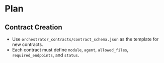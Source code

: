 # Plan

## Contract Creation
- Use `orchestrator_contracts/contract_schema.json` as the template for new contracts.
- Each contract must define `module`, `agent`, `allowed_files`, `required_endpoints`, and `status`.
